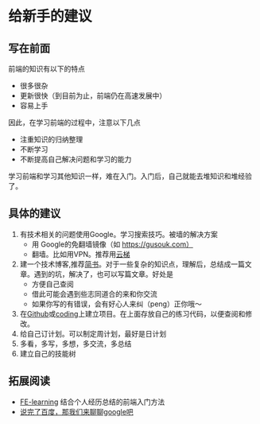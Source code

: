 # 给新手的建议
## 写在前面
前端的知识有以下的特点
* 很多很杂
* 更新很快（到目前为止，前端仍在高速发展中）
* 容易上手

因此，在学习前端的过程中，注意以下几点
* 注重知识的归纳整理
* 不断学习
* 不断提高自己解决问题和学习的能力

学习前端和学习其他知识一样，难在入门。入门后，自己就能去堆知识和堆经验了。

## 具体的建议
1. 有技术相关的问题使用Google。学习搜索技巧。被墙的解决方案
    * 用 Google的免翻墙镜像（如 https://gusouk.com）
    * 翻墙。比如用VPN。推荐用[云梯](http://ytref.com/?r=f3e9d90b468a1e44)
1. 建一个技术博客,推荐[简书](http://www.jianshu.com/)。对于一些复杂的知识点，理解后，总结成一篇文章。遇到的坑，解决了，也可以写篇文章。好处是
    * 方便自己查阅
    * 借此可能会遇到些志同道合的来和你交流
    * 如果你写的有错误，会有好心人来纠（peng）正你哦～
1. 在[Github](https://github.com)或[coding](https://coding.net/)上建立项目。在上面存放自己的练习代码，以便查阅和修改。
1. 给自己订计划。可以制定周计划，最好是日计划
1. 多看，多写，多想，多交流，多总结
1. 建立自己的技能树

## 拓展阅读
* [FE-learning](https://github.com/qiu-deqing/FE-learning#%E8%B7%9F%E5%AF%B9%E7%A5%9E) 结合个人经历总结的前端入门方法
* [说完了百度，那我们来聊聊google吧](http://www.jianshu.com/p/d9eb8f27b236)
